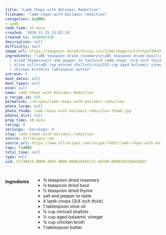 ```yaml
---
title: "Lamb Chops with Balsamic Reduction"
filename: "lamb-chops-with-balsamic-reduction"
categories: &id001
- Lamb
cook_time: 15 mins
created: '2020-12-25 13:02:18'
created_ts: 1608901338
description: null
difficulty: null
image_url: https://imagesvc.meredithcorp.io/v3/mm/image?url=https%3A%2F%2Fimages.media-allrecipes.com%2Fuserphotos%2F31252.jpg&q=85
ingredients: "\xBE teaspoon dried rosemary\n\xBC teaspoon dried basil\n\xBD teaspoon\
  \ dried thyme\nsalt and pepper to taste\n4 lamb chops (3/4 inch thick)\n1 tablespoon\
  \ olive oil\n\xBC cup minced shallots\n\u2153 cup aged balsamic vinegar\n\xBE cup\
  \ chicken broth\n1 tablespoon butter"
intrash: 0
meal_dates: null
meal_types: null
mine: null
name: Lamb Chops with Balsamic Reduction
p_recipe_id: 435
permalink: /recipes/lamb-chops-with-balsamic-reduction
photo_large: null
photo_thumb: lamb-chops-with-balsamic-reduction-thumb.jpg
photos_dict: null
prep_time: 10 mins
rating: 0
servings: 'Servings: 4'
slug: lamb-chops-with-balsamic-reduction
source: allrecipes.com
source_url: https://www.allrecipes.com/recipe/74037/lamb-chops-with-balsamic-reduction/
tags: *id001
total_time: null
type: null
uid: CF13A615-D8DB-4892-8DB0-899A104CEC15-66769-00003583266CAEEC
---
```

<div class="large-8 medium-7 columns" id="writeup">	</div><!-- #writeup -->
</div><!-- #row-one -->
<div class="row" id="row-two">	<div class="medium-4 small-5 columns" id="ingredients"><h4>Ingredients</h4><div class="box box-ingredients content"><ul>
<li>¾ teaspoon dried rosemary</li>
<li>¼ teaspoon dried basil</li>
<li>½ teaspoon dried thyme</li>
<li>salt and pepper to taste</li>
<li>4 lamb chops (3/4 inch thick)</li>
<li>1 tablespoon olive oil</li>
<li>¼ cup minced shallots</li>
<li>⅓ cup aged balsamic vinegar</li>
<li>¾ cup chicken broth</li>
<li>1 tablespoon butter</li>
</ul>
</div>	</div>	<div class="medium-6 small-7 columns" id="directions">	</div>